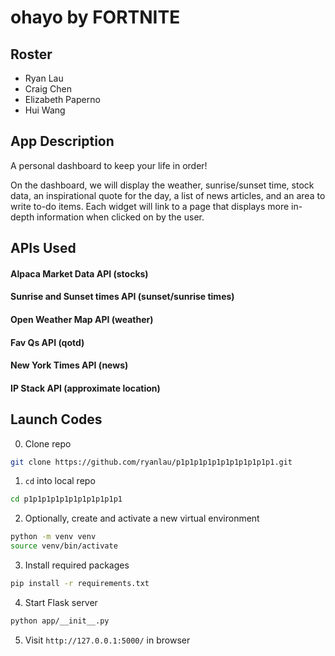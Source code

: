 # ohayo by FORTNITE

## Roster

* Ryan Lau
* Craig Chen
* Elizabeth Paperno
* Hui Wang

## App Description

A personal dashboard to keep your life in order! 

On the dashboard, we will display the weather, sunrise/sunset time, stock data, an inspirational quote for the day, a list of news articles, and an area to write to-do items. Each widget will link to a page that displays more in-depth information when clicked on by the user. 

## APIs Used
#### Alpaca Market Data API (stocks)

#### Sunrise and Sunset times API (sunset/sunrise times)

#### Open Weather Map API (weather)

#### Fav Qs API (qotd)

#### New York Times API (news)

#### IP Stack API (approximate location)

## Launch Codes

0. Clone repo

```bash
git clone https://github.com/ryanlau/p1p1p1p1p1p1p1p1p1p1p1.git
```

1. `cd` into local repo

```bash
cd p1p1p1p1p1p1p1p1p1p1p1
```

2. Optionally, create and activate a new virtual environment

```bash
python -m venv venv
source venv/bin/activate
```

3. Install required packages

```bash
pip install -r requirements.txt
```

4. Start Flask server

```bash
python app/__init__.py
```

5. Visit `http://127.0.0.1:5000/` in browser

